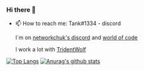 ### Hi there 👋

<!--
**Tank1334/Tank1334** is a ✨ _special_ ✨ repository because its `README.md` (this file) appears on your GitHub profile.

Here are some ideas to get you started:

- 🔭 I’m currently working on ...
- 🌱 I’m currently learning ...
- 👯 I’m looking to collaborate on ...
- 🤔 I’m looking for help with ...
- 💬 Ask me about ...
- 📫 How to reach me: ...
- 😄 Pronouns: ...
- ⚡ Fun fact: ...
-->
- 📫 How to reach me: 
  Tank#1334 - discord
  
  I\`m on [networkchuk\'s discord](https://discord.gg/networkchuck) and [world of code](https://discord.gg/coding)
  
  I work a lot with [TridentWolf](https://github.com/TridentWolfDev)
  

[![Top Langs](https://github-readme-stats.vercel.app/api/top-langs/?username=Tank1334)](https://github.com/anuraghazra/github-readme-stats)
[![Anurag's github stats](https://github-readme-stats.vercel.app/api?username=Tank1334)](https://github.com/anuraghazra/github-readme-stats)
